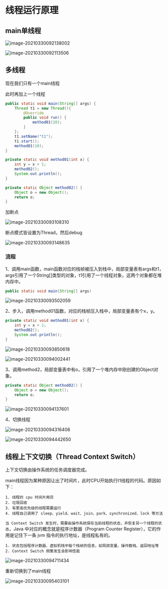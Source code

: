# 线程运行原理

## main单线程

![image-20210330092138002](images/image-20210330092138002.png)

![image-20210330092113506](images/image-20210330092113506.png)

## 多线程

现在我们只有一个main线程

此时再加上一个线程

```java
public static void main(String[] args) {
    Thread t1 = new Thread(){
        @Override
        public void run() {
            method01(20);
        }
    };
    t1.setName("t1");
    t1.start();
    method01(10);
}

private static void method01(int x) {
    int y = x + 1;
    method02();
    System.out.println();
}

private static Object method02() {
    Object o = new Object();
    return o;
}
```

加断点

![image-20210330093108310](images/image-20210330093108310.png)

断点模式皆设置为Thread，然后debug

![image-20210330093148635](images/image-20210330093148635.png)

### 流程

1、调用main函数，main函数对应的栈帧被压入到栈中，局部变量表有args和t1，args引用了一个String[]类型的对象，t1引用了一个线程对象，这两个对象都在堆内存中。

```java
public static void main(String[] args)
```

![image-20210330093502059](images/image-20210330093502059.png)

2、步入，调用method01函数，对应的栈帧压入栈中，局部变量表有个x，y。

```java
private static void method01(int x) {
    int y = x + 1;
    method02();
    System.out.println();
}
```



![image-20210330093850618](images/image-20210330093850618.png)

![image-20210330094002441](images/image-20210330094002441.png)

3、调用method2，局部变量表中有o，引用了一个堆内存中刚创建的Object对象。

```java
private static Object method02() {
    Object o = new Object();
    return o;
}
```

![image-20210330094137601](images/image-20210330094137601.png)

4、切换线程

![image-20210330094316408](images/image-20210330094316408.png)

![image-20210330094442650](images/image-20210330094442650.png)

## 线程上下文切换（Thread Context Switch）

上下文切换由操作系统的任务调度器完成。

main线程因为某种原因让出了时间片，此时CPU开始执行t1线程的代码。原因如下：

```
1. 线程的 cpu 时间片用完
2. 垃圾回收
3. 有更高优先级的线程需要运行
4. 线程自己调用了 sleep、yield、wait、join、park、synchronized、lock 等方法
```

`当 Context Switch 发生时，需要由操作系统保存当前线程的状态，并恢复另一个线程的状态`，Java 中对应的概念就是程序计数器（Program Counter Register），它的作用是记住下一条 jvm 指令的执行地址，是线程私有的。

```
1. 状态包括程序计数器、虚拟机栈中每个栈帧的信息，如局部变量、操作数栈、返回地址等
2. Context Switch 频繁发生会影响性能
```

![image-20210330094711434](images/image-20210330094711434.png)

重新切换到了main线程

![image-20210330095403101](images/image-20210330095403101.png)